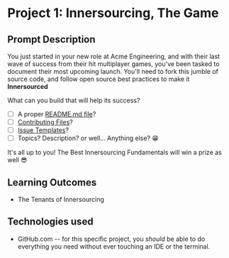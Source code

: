 # Project 1: Innersourcing, The Game

## Prompt Description
You just started in your new role at Acme Engineering, and with their last wave of success from their hit multiplayer games, you've been tasked to document their most upcoming launch. You'll need to fork this jumble of source code, and follow open source best practices to make it **Innersourced**

What can you build that will help its success?
- [ ] A proper [README.md file](https://help.github.com/en/articles/about-readmes)?
- [ ] [Contributing Files](https://help.github.com/en/articles/setting-guidelines-for-repository-contributors)?
- [ ] [Issue Templates](https://help.github.com/en/articles/about-issue-and-pull-request-templates)?  
- [ ] Topics? Description? or well... Anything else? 😁

It's all up to you! The Best Innersourcing Fundamentals will win a prize as well 😎

## Learning Outcomes
- The Tenants of Innersourcing

## Technologies used
- GitHub.com -- for this specific project, you _should_ be able to do everything you need without ever touching an IDE or the terminal.
